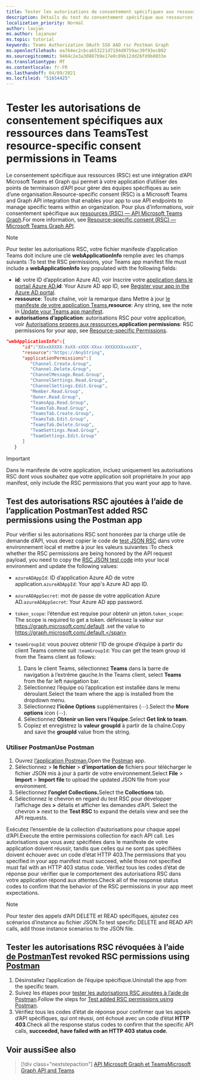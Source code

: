 ```yaml
---
title: Tester les autorisations de consentement spécifiques aux ressources dans Teams
description: Détails du test du consentement spécifique aux ressources dans Teams à l’aide de Postman
localization_priority: Normal
author: laujan
ms.author: lajanuar
ms.topic: tutorial
keywords: Teams Authorization OAuth SSO AAD rsc Postman Graph
ms.openlocfilehash: ea764ec2cbca653221d7194d0759ac39f93ec802
ms.sourcegitcommit: 9404c2e3a30887b9e17e0c89b12dd26fd9b8033e
ms.translationtype: MT
ms.contentlocale: fr-FR
ms.lasthandoff: 04/09/2021
ms.locfileid: "51654425"
---
```

# <a name="test-resource-specific-consent-permissions-in-teams"></a><span data-ttu-id="e7d22-104">Tester les autorisations de consentement spécifiques aux ressources dans Teams</span><span class="sxs-lookup"><span data-stu-id="e7d22-104">Test resource-specific consent permissions in Teams</span></span>

<span data-ttu-id="e7d22-105">Le consentement spécifique aux ressources (RSC) est une intégration d’API Microsoft Teams et Graph qui permet à votre application d’utiliser des points de terminaison d’API pour gérer des équipes spécifiques au sein d’une organisation.</span><span class="sxs-lookup"><span data-stu-id="e7d22-105">Resource-specific consent (RSC) is a Microsoft Teams and Graph API integration that enables your app to use API endpoints to manage specific teams within an organization.</span></span> <span data-ttu-id="e7d22-106">Pour plus d’informations, voir consentement spécifique aux [ressources (RSC) — API Microsoft Teams Graph](resource-specific-consent.md).</span><span class="sxs-lookup"><span data-stu-id="e7d22-106">For more information, see [Resource-specific consent (RSC) — Microsoft Teams Graph API](resource-specific-consent.md).</span></span>

> [!NOTE]
> <span data-ttu-id="e7d22-107">Pour tester les autorisations RSC, votre fichier manifeste d’application Teams doit inclure une clé **webApplicationInfo** remplie avec les champs suivants :</span><span class="sxs-lookup"><span data-stu-id="e7d22-107">To test the RSC permissions, your Teams app manifest file must include a **webApplicationInfo** key populated with the following fields:</span></span>
>
> - <span data-ttu-id="e7d22-108">**id**: votre ID d’application Azure AD, voir Inscrire votre [application dans le portail Azure AD.](resource-specific-consent.md#register-your-app-with-microsoft-identity-platform-via-the-azure-ad-portal)</span><span class="sxs-lookup"><span data-stu-id="e7d22-108">**id**: Your Azure AD app ID, see [Register your app in the Azure AD portal](resource-specific-consent.md#register-your-app-with-microsoft-identity-platform-via-the-azure-ad-portal).</span></span>
> - <span data-ttu-id="e7d22-109">**ressource**: Toute chaîne, voir la remarque dans Mettre à jour [le manifeste de votre application Teams.](resource-specific-consent.md#update-your-teams-app-manifest)</span><span class="sxs-lookup"><span data-stu-id="e7d22-109">**resource**: Any string, see the note in  [Update your Teams app manifest](resource-specific-consent.md#update-your-teams-app-manifest).</span></span>
> - <span data-ttu-id="e7d22-110">**autorisations d’application**: autorisations RSC pour votre application, voir [Autorisations propres aux ressources.](resource-specific-consent.md#resource-specific-permissions)</span><span class="sxs-lookup"><span data-stu-id="e7d22-110">**application permissions**: RSC permissions for  your app, see [Resource-specific Permissions](resource-specific-consent.md#resource-specific-permissions).</span></span>

```json
"webApplicationInfo":{
      "id":"XXxxXXXXX-XxXX-xXXX-XXxx-XXXXXXXxxxXX",
      "resource":"https://AnyString",
      "applicationPermissions":[
         "Channel.Create.Group",
         "Channel.Delete.Group",
         "ChannelMessage.Read.Group",
         "ChannelSettings.Read.Group",
         "ChannelSettings.Edit.Group",
         "Member.Read.Group",
         "Owner.Read.Group",
         "TeamsApp.Read.Group",
         "TeamsTab.Read.Group",
         "TeamsTab.Create.Group",
         "TeamsTab.Edit.Group",
         "TeamsTab.Delete.Group",
         "TeamSettings.Read.Group",
         "TeamSettings.Edit.Group"
      ]
   }
```

> [!IMPORTANT]
> <span data-ttu-id="e7d22-111">Dans le manifeste de votre application, incluez uniquement les autorisations RSC dont vous souhaitez que votre application soit propriétaire.</span><span class="sxs-lookup"><span data-stu-id="e7d22-111">In your app manifest, only include the RSC permissions that you want your app to have.</span></span>

## <a name="test-added-rsc-permissions-using-the-postman-app"></a><span data-ttu-id="e7d22-112">Test des autorisations RSC ajoutées à l’aide de l’application Postman</span><span class="sxs-lookup"><span data-stu-id="e7d22-112">Test added RSC permissions using the Postman app</span></span>

<span data-ttu-id="e7d22-113">Pour vérifier si les autorisations RSC sont honorées par la charge utile de demande d’API, vous devez copier le code de [test JSON RSC](test-rsc-json-file.md) dans votre environnement local et mettre à jour les valeurs suivantes :</span><span class="sxs-lookup"><span data-stu-id="e7d22-113">To check whether the RSC permissions are being honored by the API request payload, you need to copy the [RSC JSON test code](test-rsc-json-file.md) into your local environment and update the following values:</span></span>

* <span data-ttu-id="e7d22-114">`azureADAppId`: ID d’application Azure AD de votre application.</span><span class="sxs-lookup"><span data-stu-id="e7d22-114">`azureADAppId`: Your app's Azure AD app ID.</span></span>
* <span data-ttu-id="e7d22-115">`azureADAppSecret`: mot de passe de votre application Azure AD.</span><span class="sxs-lookup"><span data-stu-id="e7d22-115">`azureADAppSecret`: Your Azure AD app password.</span></span>
* <span data-ttu-id="e7d22-116">`token_scope`: l’étendue est requise pour obtenir un jeton.</span><span class="sxs-lookup"><span data-stu-id="e7d22-116">`token_scope`: The scope is required to get a token.</span></span> <span data-ttu-id="e7d22-117">définissez la valeur sur https://graph.microsoft.com/.default .</span><span class="sxs-lookup"><span data-stu-id="e7d22-117">set the value to https://graph.microsoft.com/.default.</span></span>
* <span data-ttu-id="e7d22-118">`teamGroupId`: vous pouvez obtenir l’ID de groupe d’équipe à partir du client Teams comme suit :</span><span class="sxs-lookup"><span data-stu-id="e7d22-118">`teamGroupId`: You can get the team group id from the Teams client as follows:</span></span>

    1. <span data-ttu-id="e7d22-119">Dans le client Teams, sélectionnez **Teams** dans la barre de navigation à l’extrême gauche.</span><span class="sxs-lookup"><span data-stu-id="e7d22-119">In the Teams client, select **Teams** from the far left navigation bar.</span></span>
    2. <span data-ttu-id="e7d22-120">Sélectionnez l’équipe où l’application est installée dans le menu déroulant.</span><span class="sxs-lookup"><span data-stu-id="e7d22-120">Select the team where the app is installed from the dropdown menu.</span></span>
    3. <span data-ttu-id="e7d22-121">Sélectionnez **l’icône Options** supplémentaires (&#8943;).</span><span class="sxs-lookup"><span data-stu-id="e7d22-121">Select the **More options** icon (&#8943;).</span></span>
    4. <span data-ttu-id="e7d22-122">Sélectionnez **Obtenir un lien vers l’équipe.**</span><span class="sxs-lookup"><span data-stu-id="e7d22-122">Select **Get link to team**.</span></span> 
    5. <span data-ttu-id="e7d22-123">Copiez et enregistrez la **valeur groupId** à partir de la chaîne.</span><span class="sxs-lookup"><span data-stu-id="e7d22-123">Copy and save the **groupId** value from the string.</span></span>

### <a name="use-postman"></a><span data-ttu-id="e7d22-124">Utiliser Postman</span><span class="sxs-lookup"><span data-stu-id="e7d22-124">Use Postman</span></span>

1. <span data-ttu-id="e7d22-125">Ouvrez [l’application Postman.](https://www.postman.com)</span><span class="sxs-lookup"><span data-stu-id="e7d22-125">Open the [Postman](https://www.postman.com) app.</span></span>
2. <span data-ttu-id="e7d22-126">Sélectionnez   >  **le fichier**  >  **d’importation de** fichiers pour télécharger le fichier JSON mis à jour à partir de votre environnement.</span><span class="sxs-lookup"><span data-stu-id="e7d22-126">Select **File** > **Import** > **Import file** to upload the updated JSON file from your environment.</span></span>  
3. <span data-ttu-id="e7d22-127">Sélectionnez **l’onglet Collections.**</span><span class="sxs-lookup"><span data-stu-id="e7d22-127">Select the **Collections** tab.</span></span> 
4. <span data-ttu-id="e7d22-128">Sélectionnez le chevron en regard du test RSC pour développer l’affichage des **>** détails et afficher les demandes d’API. </span><span class="sxs-lookup"><span data-stu-id="e7d22-128">Select the chevron **>** next to the **Test RSC** to expand the details view and see the API requests.</span></span>

<span data-ttu-id="e7d22-129">Exécutez l’ensemble de la collection d’autorisations pour chaque appel d’API.</span><span class="sxs-lookup"><span data-stu-id="e7d22-129">Execute the entire permissions collection for each API call.</span></span> <span data-ttu-id="e7d22-130">Les autorisations que vous avez spécifiées dans le manifeste de votre application doivent réussir, tandis que celles qui ne sont pas spécifiées doivent échouer avec un code d’état HTTP 403.</span><span class="sxs-lookup"><span data-stu-id="e7d22-130">The permissions that you specified in your app manifest must succeed, while those not specified must fail with an HTTP 403 status code.</span></span> <span data-ttu-id="e7d22-131">Vérifiez tous les codes d’état de réponse pour vérifier que le comportement des autorisations RSC dans votre application répond aux attentes.</span><span class="sxs-lookup"><span data-stu-id="e7d22-131">Check all of the response status codes to confirm that the behavior of the RSC permissions in your app meet expectations.</span></span>

> [!NOTE]
> <span data-ttu-id="e7d22-132">Pour tester des appels d’API DELETE et READ spécifiques, ajoutez ces scénarios d’instance au fichier JSON.</span><span class="sxs-lookup"><span data-stu-id="e7d22-132">To test specific DELETE and READ API calls, add those instance scenarios to the JSON file.</span></span>

## <a name="test-revoked-rsc-permissions-using-postman"></a><span data-ttu-id="e7d22-133">Tester les autorisations RSC révoquées à l’aide [de Postman](https://www.postman.com/)</span><span class="sxs-lookup"><span data-stu-id="e7d22-133">Test revoked RSC permissions using [Postman](https://www.postman.com/)</span></span>

1. <span data-ttu-id="e7d22-134">Désinstallez l’application de l’équipe spécifique.</span><span class="sxs-lookup"><span data-stu-id="e7d22-134">Uninstall the app from the specific team.</span></span>
2. <span data-ttu-id="e7d22-135">Suivez les étapes pour [tester les autorisations RSC ajoutées à l’aide de Postman](#test-added-rsc-permissions-using-the-postman-app).</span><span class="sxs-lookup"><span data-stu-id="e7d22-135">Follow the steps for [Test added RSC permissions using Postman](#test-added-rsc-permissions-using-the-postman-app).</span></span>
3. <span data-ttu-id="e7d22-136">Vérifiez tous les codes d’état de réponse pour confirmer que les appels d’API spécifiques, qui ont réussi, ont échoué avec un code d’état **HTTP 403**.</span><span class="sxs-lookup"><span data-stu-id="e7d22-136">Check all the response status codes to confirm that the specific API calls, **succeeded, have failed with an HTTP 403 status code**.</span></span>

## <a name="see-also"></a><span data-ttu-id="e7d22-137">Voir aussi</span><span class="sxs-lookup"><span data-stu-id="e7d22-137">See also</span></span>

> [!div class="nextstepaction"]
> [<span data-ttu-id="e7d22-138">API Microsoft Graph et Teams</span><span class="sxs-lookup"><span data-stu-id="e7d22-138">Microsoft Graph API and Teams</span></span>](/graph/api/resources/teams-api-overview?view=graph-rest-1.0&preserve-view=true)


